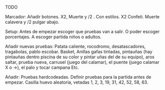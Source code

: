 TODO

Marcador: Añadir botones. X2, Muerte y /2 . Con estilos. X2 Confeti. Muerte calavera y /2 pulgar abajo.

Setup: Antes de empezar escoger que pruebas van a salir. O poder escoger porcentajes. A escoger partida niños o adultos.

Añadir nuevas pruebas: Patata caliente, rocodromo, desatascadores, tragabolas, pablo escobar. Basket, Anillas gafas tintadas, pintauñas (hay pintauñas dentro piscina de su color y pintar uñas del de su equipo), aros saltar, prueba nueva, carrusel (juego del calamar), el puente (juego calamar X o ->), el palo y tocar campana Etc.

Añadir: Pruebas hardcodeadas. Definir pruebas para la partida antes de empezar. Casilla huevo aleatoria, vetadas 1, 2, 3, 19, 31, 42, 52, 58, 63. 
